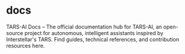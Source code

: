 # docs
TARS-AI Docs – The official documentation hub for TARS-AI, an open-source project for autonomous, intelligent assistants inspired by Interstellar's TARS. Find guides, technical references, and contribution resources here.
